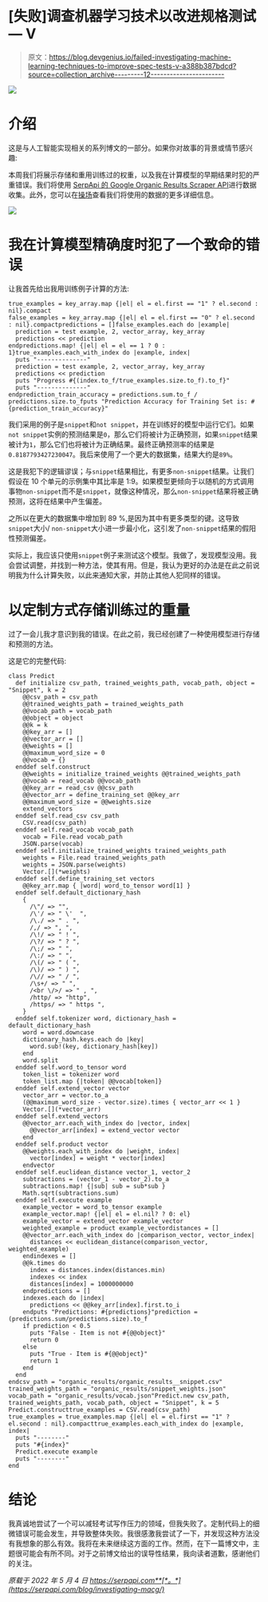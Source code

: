 # [失败]调查机器学习技术以改进规格测试— V

> 原文：<https://blog.devgenius.io/failed-investigating-machine-learning-techniques-to-improve-spec-tests-v-a388b387bdcd?source=collection_archive---------12----------------------->

![](img/27ff06d39ffae4d0bdf0c06b06bce637.png)

# 介绍

这是与人工智能实现相关的系列博文的一部分。如果你对故事的背景或情节感兴趣:

本周我们将展示存储和重用训练过的权重，以及我在计算模型的早期结果时犯的严重错误。我们将使用 [SerpApi 的 Google Organic Results Scraper API](https://serpapi.com/organic-results)进行数据收集。此外，您可以在[操场](https://serpapi.com/playground?q=Coffee&location=Austin%2C+Texas%2C+United+States&gl=us&hl=en&no_cache=true&newPara=lr+async+as_qdr)查看我们将使用的数据的更多详细信息。

![](img/25b3a003501bbd39ff2e84677ea243e4.png)

# 我在计算模型精确度时犯了一个致命的错误

让我首先给出我用训练例子计算的方法:

```
true_examples = key_array.map {|el| el = el.first == "1" ? el.second : nil}.compact
false_examples = key_array.map {|el| el = el.first == "0" ? el.second : nil}.compactpredictions = []false_examples.each do |example|
  prediction = test example, 2, vector_array, key_array
  predictions << prediction
endpredictions.map! {|el| el = el == 1 ? 0 : 1}true_examples.each_with_index do |example, index|
  puts "--------------"
  prediction = test example, 2, vector_array, key_array
  predictions << prediction
  puts "Progress #{(index.to_f/true_examples.size.to_f).to_f}"
  puts "--------------"
endprediction_train_accuracy = predictions.sum.to_f / predictions.size.to_fputs "Prediction Accuracy for Training Set is: #{prediction_train_accuracy}"
```

我们采用的例子是`snippet`和`not snippet`，并在训练好的模型中运行它们。如果`not snippet`实例的预测结果是`0`，那么它们将被计为正确预测，如果`snippet`结果被计为`1`，那么它们也将被计为正确结果。最终正确预测率的结果是`0.8187793427230047`。我后来使用了一个更大的数据集，结果大约是`89%`。

这是我犯下的逻辑谬误；与`snippet`结果相比，有更多`non-snippet`结果。让我们假设在 10 个单元的示例集中其比率是 1:9。如果模型更倾向于以随机的方式调用事物`non-snippet`而不是`snippet`，就像这种情况，那么`non-snippet`结果将被正确预测，这将在结果中产生偏差。

之所以在更大的数据集中增加到 89 %,是因为其中有更多类型的键。这导致`snippet`大小/ `non-snippet`大小进一步最小化，这引发了`non-snippet`结果的假阳性预测偏差。

实际上，我应该只使用`snippet`例子来测试这个模型。我做了，发现模型没用。我会尝试调整，并找到一种方法，使其有用。但是，我认为更好的办法是在此之前说明我为什么计算失败，以此来通知大家，并防止其他人犯同样的错误。

# 以定制方式存储训练过的重量

过了一会儿我才意识到我的错误。在此之前，我已经创建了一种使用模型进行存储和预测的方法。

这是它的完整代码:

```
class Predict 
  def initialize csv_path, trained_weights_path, vocab_path, object = "Snippet", k = 2
    @@csv_path = csv_path
    @@trained_weights_path = trained_weights_path
    @@vocab_path = vocab_path
    @@object = object
    @@k = k
    @@key_arr = []
    @@vector_arr = []
    @@weights = []
    @@maximum_word_size = 0
    @@vocab = {}
  enddef self.construct
    @@weights = initialize_trained_weights @@trained_weights_path
    @@vocab = read_vocab @@vocab_path
    @@key_arr = read_csv @@csv_path
    @@vector_arr = define_training_set @@key_arr
    @@maximum_word_size = @@weights.size
    extend_vectors
  enddef self.read_csv csv_path
    CSV.read(csv_path)
  enddef self.read_vocab vocab_path
    vocab = File.read vocab_path
    JSON.parse(vocab)
  enddef self.initialize_trained_weights trained_weights_path
    weights = File.read trained_weights_path
    weights = JSON.parse(weights)
    Vector.[](*weights)
  enddef self.define_training_set vectors
    @@key_arr.map { |word| word_to_tensor word[1] }
  enddef self.default_dictionary_hash
    {
      /\"/ => "",
      /\'/ => " \'  ",
      /\./ => " . ",
      /,/ => ", ",
      /\!/ => " ! ",
      /\?/ => " ? ",
      /\;/ => " ",
      /\:/ => " ",
      /\(/ => " ( ",
      /\)/ => " ) ",
      /\// => " / ",
      /\s+/ => " ",
      /<br \/>/ => " , ",
      /http/ => "http",
      /https/ => " https ",
    }
  enddef self.tokenizer word, dictionary_hash = default_dictionary_hash
    word = word.downcase
    dictionary_hash.keys.each do |key|
      word.sub!(key, dictionary_hash[key])
    end
    word.split
  enddef self.word_to_tensor word
    token_list = tokenizer word
    token_list.map {|token| @@vocab[token]}
  enddef self.extend_vector vector
    vector_arr = vector.to_a
    (@@maximum_word_size - vector.size).times { vector_arr << 1 }
    Vector.[](*vector_arr)
  enddef self.extend_vectors
    @@vector_arr.each_with_index do |vector, index|
      @@vector_arr[index] = extend_vector vector
    end
  enddef self.product vector
    @@weights.each_with_index do |weight, index|
      vector[index] = weight * vector[index]
    endvector
  enddef self.euclidean_distance vector_1, vector_2
    subtractions = (vector_1 - vector_2).to_a
    subtractions.map! {|sub| sub = sub*sub }
    Math.sqrt(subtractions.sum)
  enddef self.execute example
    example_vector = word_to_tensor example
    example_vector.map! {|el| el = el.nil? ? 0: el}
    example_vector = extend_vector example_vector
    weighted_example = product example_vectordistances = []
    @@vector_arr.each_with_index do |comparison_vector, vector_index|
      distances << euclidean_distance(comparison_vector, weighted_example)
    endindexes = []
    @@k.times do 
      index = distances.index(distances.min)
      indexes << index
      distances[index] = 1000000000
    endpredictions = []
    indexes.each do |index|
      predictions << @@key_arr[index].first.to_i
    endputs "Predictions: #{predictions}"prediction = (predictions.sum/predictions.size).to_f
    if prediction < 0.5
      puts "False - Item is not #{@@object}"
      return 0
    else
      puts "True - Item is #{@@object}"
      return 1
    end
  end
endcsv_path = "organic_results/organic_results__snippet.csv"
trained_weights_path = "organic_results/snippet_weights.json"
vocab_path = "organic_results/vocab.json"Predict.new csv_path, trained_weights_path, vocab_path, object = "Snippet", k = 5
Predict.constructtrue_examples = CSV.read(csv_path)
true_examples = true_examples.map {|el| el = el.first == "1" ? el.second : nil}.compacttrue_examples.each_with_index do |example, index|
  puts "--------"
  puts "#{index}"
  Predict.execute example
  puts "--------"
end
```

# 结论

我真诚地尝试了一个可以减轻考试写作压力的领域，但我失败了。定制代码上的细微错误可能会发生，并导致整体失败。我很感激我尝试了一下，并发现这种方法没有我想象的那么有效。我将在未来继续这方面的工作。然而，在下一篇博文中，主题很可能会有所不同。对于之前博文给出的误导性结果，我向读者道歉，感谢他们的关注。

*原载于 2022 年 5 月 4 日 https://serpapi.com**[*。*](https://serpapi.com/blog/investigating-macg/)*